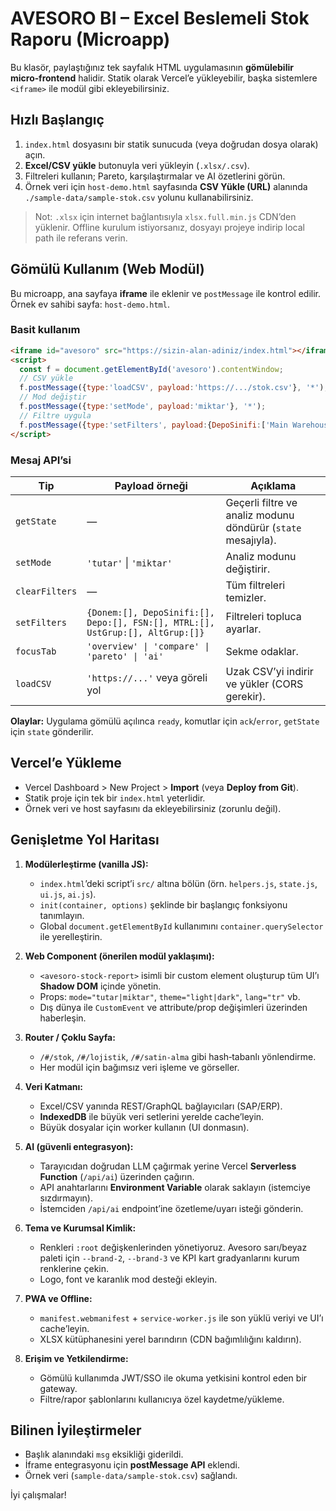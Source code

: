 # AVESORO BI – Excel Beslemeli Stok Raporu (Microapp)

Bu klasör, paylaştığınız tek sayfalık HTML uygulamasının **gömülebilir micro‑frontend** halidir.
Statik olarak Vercel’e yükleyebilir, başka sistemlere `<iframe>` ile modül gibi ekleyebilirsiniz.

## Hızlı Başlangıç

1. `index.html` dosyasını bir statik sunucuda (veya doğrudan dosya olarak) açın.
2. **Excel/CSV yükle** butonuyla veri yükleyin (`.xlsx/.csv`).
3. Filtreleri kullanın; Pareto, karşılaştırmalar ve AI özetlerini görün.
4. Örnek veri için `host-demo.html` sayfasında **CSV Yükle (URL)** alanında
   `./sample-data/sample-stok.csv` yolunu kullanabilirsiniz.

> Not: `.xlsx` için internet bağlantısıyla `xlsx.full.min.js` CDN’den yüklenir.
> Offline kurulum istiyorsanız, dosyayı projeye indirip local path ile referans verin.

## Gömülü Kullanım (Web Modül)

Bu microapp, ana sayfaya **iframe** ile eklenir ve `postMessage` ile kontrol edilir.
Örnek ev sahibi sayfa: `host-demo.html`.

### Basit kullanım

```html
<iframe id="avesoro" src="https://sizin-alan-adiniz/index.html"></iframe>
<script>
  const f = document.getElementById('avesoro').contentWindow;
  // CSV yükle
  f.postMessage({type:'loadCSV', payload:'https://.../stok.csv'}, '*');
  // Mod değiştir
  f.postMessage({type:'setMode', payload:'miktar'}, '*');
  // Filtre uygula
  f.postMessage({type:'setFilters', payload:{DepoSinifi:['Main Warehouse'], Donem:['2025-08']}}, '*');
</script>
```

### Mesaj API’si

| Tip            | Payload örneği                                          | Açıklama |
|----------------|----------------------------------------------------------|---------|
| `getState`     | —                                                        | Geçerli filtre ve analiz modunu döndürür (`state` mesajıyla). |
| `setMode`      | `'tutar'` \| `'miktar'`                                  | Analiz modunu değiştirir. |
| `clearFilters` | —                                                        | Tüm filtreleri temizler. |
| `setFilters`   | `{Donem:[], DepoSinifi:[], Depo:[], FSN:[], MTRL:[], UstGrup:[], AltGrup:[]}` | Filtreleri topluca ayarlar. |
| `focusTab`     | `'overview' \| 'compare' \| 'pareto' \| 'ai'`            | Sekme odaklar. |
| `loadCSV`      | `'https://...'` veya göreli yol                          | Uzak CSV’yi indirir ve yükler (CORS gerekir). |

**Olaylar:** Uygulama gömülü açılınca `ready`, komutlar için `ack`/`error`, `getState` için `state` gönderilir.

## Vercel’e Yükleme

- Vercel Dashboard > New Project > **Import** (veya **Deploy from Git**).
- Statik proje için tek bir `index.html` yeterlidir.
- Örnek veri ve host sayfasını da ekleyebilirsiniz (zorunlu değil).

## Genişletme Yol Haritası

1. **Modülerleştirme (vanilla JS):**
   - `index.html`’deki script’i `src/` altına bölün (örn. `helpers.js`, `state.js`, `ui.js`, `ai.js`).
   - `init(container, options)` şeklinde bir başlangıç fonksiyonu tanımlayın.
   - Global `document.getElementById` kullanımını `container.querySelector` ile yerelleştirin.

2. **Web Component (önerilen modül yaklaşımı):**
   - `<avesoro-stock-report>` isimli bir custom element oluşturup tüm UI’ı **Shadow DOM** içinde yönetin.
   - Props: `mode="tutar|miktar"`, `theme="light|dark"`, `lang="tr"` vb.
   - Dış dünya ile `CustomEvent` ve attribute/prop değişimleri üzerinden haberleşin.

3. **Router / Çoklu Sayfa:**
   - `/#/stok`, `/#/lojistik`, `/#/satin-alma` gibi hash‑tabanlı yönlendirme.
   - Her modül için bağımsız veri işleme ve görseller.

4. **Veri Katmanı:**
   - Excel/CSV yanında REST/GraphQL bağlayıcıları (SAP/ERP).
   - **IndexedDB** ile büyük veri setlerini yerelde cache’leyin.
   - Büyük dosyalar için worker kullanın (UI donmasın).

5. **AI (güvenli entegrasyon):**
   - Tarayıcıdan doğrudan LLM çağırmak yerine Vercel **Serverless Function** (`/api/ai`) üzerinden çağırın.
   - API anahtarlarını **Environment Variable** olarak saklayın (istemciye sızdırmayın).
   - İstemciden `/api/ai` endpoint’ine özetleme/uyarı isteği gönderin.

6. **Tema ve Kurumsal Kimlik:**
   - Renkleri `:root` değişkenlerinden yönetiyoruz. Avesoro sarı/beyaz paleti için
     `--brand-2`, `--brand-3` ve KPI kart gradyanlarını kurum renklerine çekin.
   - Logo, font ve karanlık mod desteği ekleyin.

7. **PWA ve Offline:**
   - `manifest.webmanifest` + `service-worker.js` ile son yüklü veriyi ve UI’ı cache’leyin.
   - XLSX kütüphanesini yerel barındırın (CDN bağımlılığını kaldırın).

8. **Erişim ve Yetkilendirme:**
   - Gömülü kullanımda JWT/SSO ile okuma yetkisini kontrol eden bir gateway.
   - Filtre/rapor şablonlarını kullanıcıya özel kaydetme/yükleme.

## Bilinen İyileştirmeler

- Başlık alanındaki `msg` eksikliği giderildi.
- İframe entegrasyonu için **postMessage API** eklendi.
- Örnek veri (`sample-data/sample-stok.csv`) sağlandı.

İyi çalışmalar!
